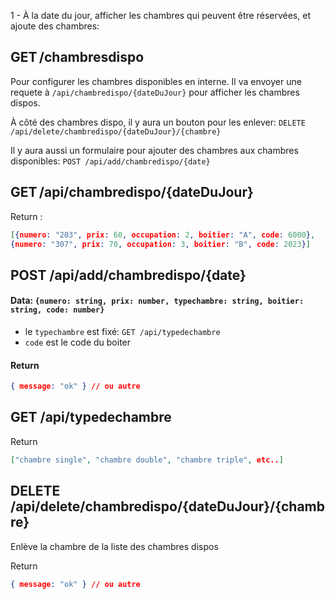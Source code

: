 1 - À la date du jour, afficher les chambres qui peuvent être réservées, et ajoute des chambres:

## GET /chambresdispo

Pour configurer les chambres disponibles en interne. Il va envoyer une requete à `/api/chambredispo/{dateDuJour}` pour afficher les chambres dispos.

À côté des chambres dispo, il y aura un bouton pour les enlever: `DELETE /api/delete/chambredispo/{dateDuJour}/{chambre}`

Il y aura aussi un formulaire pour ajouter des chambres aux chambres disponibles: `POST /api/add/chambredispo/{date}`


## GET /api/chambredispo/{dateDuJour}

Return :

```json
[{numero: "203", prix: 60, occupation: 2, boitier: "A", code: 6000},
{numero: "307", prix: 70, occupation: 3, boitier: "B", code: 2023}]
```


## POST /api/add/chambredispo/{date}
#### Data: ```{numero: string, prix: number, typechambre: string, boitier: string, code: number}```
- le `typechambre` est fixé: `GET /api/typedechambre`
- `code` est le code du boiter

#### Return 
```json
{ message: "ok" } // ou autre
```


## GET /api/typedechambre
Return 
```json
["chambre single", "chambre double", "chambre triple", etc..]
```

## DELETE /api/delete/chambredispo/{dateDuJour}/{chambre}

Enlève la chambre de la liste des chambres dispos

Return 
```json
{ message: "ok" } // ou autre
```